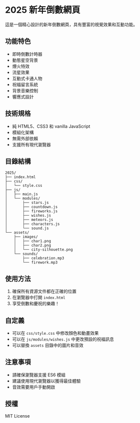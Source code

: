# 2025 新年倒數網頁

這是一個精心設計的新年倒數網頁，具有豐富的視覺效果和互動功能。

## 功能特色

- 即時倒數計時器
- 動態星空背景
- 煙火特效
- 流星效果
- 互動式卡通人物
- 祝福留言系統
- 背景音樂控制
- 響應式設計

## 技術規格

- 純 HTML5、CSS3 和 vanilla JavaScript
- 模組化架構
- 無需外部依賴
- 支援所有現代瀏覽器

## 目錄結構

```
2025/
├── index.html
├── css/
│   └── style.css
├── js/
│   ├── main.js
│   └── modules/
│       ├── stars.js
│       ├── countdown.js
│       ├── fireworks.js
│       ├── wishes.js
│       ├── meteors.js
│       ├── characters.js
│       └── sound.js
└── assets/
    ├── images/
    │   ├── char1.png
    │   ├── char2.png
    │   └── city-silhouette.png
    └── sounds/
        ├── celebration.mp3
        └── firework.mp3
```

## 使用方法

1. 確保所有資源文件都在正確的位置
2. 在瀏覽器中打開 `index.html`
3. 享受倒數和慶祝的樂趣！

## 自定義

- 可以在 `css/style.css` 中修改顏色和動畫效果
- 可以在 `js/modules/wishes.js` 中更改預設的祝福訊息
- 可以替換 `assets` 目錄中的圖片和音效

## 注意事項

- 請確保瀏覽器支援 ES6 模組
- 建議使用現代瀏覽器以獲得最佳體驗
- 音效需要用戶手動開啟

## 授權

MIT License 